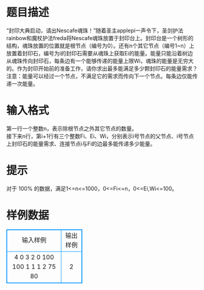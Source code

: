 # 

 
 # 题目描述 
“封印大典启动，请出Nescafe魂珠！”随着圣主applepi一声令下，圣剑护法rainbow和魔杖护法freda将Nescafe魂珠放置于封印台上。封印台是一个树形的结构，魂珠放置的位置就是根节点（编号为0）。还有n个其它节点（编号1~n）上放置着封印石，编号为i的封印石需要从魂珠上获取Ei的能量。能量只能沿着树边从魂珠传向封印石，每条边有一个能够传递的能量上限Wi，魂珠的能量是无穷大的。作为封印开始前的准备工作，请你求出最多能满足多少颗封印石的能量需求？<br>注意：能量可以经过一个节点，不满足它的需求而传向下一个节点。每条边仅能传递一次能量。 

 
 # 输入格式 
第一行一个整数n，表示除根节点之外其它节点的数量。<br>接下来n行，第i+1行有三个整数Fi、Ei、Wi，分别表示i号节点的父节点、i号节点上封印石的能量需求、连接节点i与Fi的边最多能传递多少能量。 

 
 # 提示 
对于&nbsp;100%&nbsp;的数据，满足1&lt;=n&lt;=1000，0&lt;=Fi&lt;=n，0&lt;=Ei,Wi&lt;=100。 
# 样例数据
<style>
        table,table tr th, table tr td { border:1px solid #0094ff; }
        table { width: 200px; min-height: 25px; line-height: 25px; text-align: center; border-collapse: collapse;}   
    </style>
<table>
	<tr>
		<td>输入样例</td>
		<td>输出样例</td>
	</tr>
<tr><td>4
0 3 2
0 100 100
1 1 1
2 75 80</td><td>2</td></tr></table>
